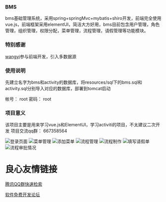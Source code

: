 ### **BMS** 

bms基础管理系统，采用spring+springMvc+mybatis+shiro开发，前端完全使用vue.js，前端框架采用elementUI，简洁大方好用，bms目前包含用户管理，角色管理，组织管理，权限分配，菜单管理，流程管理，请假管理等功能模块。

###  **特别感谢** 
[wangyi](http://git.oschina.net/wangyi_7099)参与前端开发，引入多数据源

###  **使用说明** 
先建立名字为bms和activity的数据库，将resources/sql下的bms.sql和activity.sql分别导入对应的数据库，部署到tomcat启动

帐号： root 密码： root

###  **项目意义** 
该项目主要是用来学习vue.js和ElementUI，学习activiti的项目，不太建议二次开发
项目交流qq群： 667358564



![登录页面](https://git.oschina.net/uploads/images/2017/0825/185541_a0e7b475_1122679.png "登录页面")
![菜单管理](https://git.oschina.net/uploads/images/2017/0825/185657_f8592fc2_1122679.png "菜单管理")
![添加菜单](https://git.oschina.net/uploads/images/2017/0825/190913_713a161e_1122679.png "添加菜单")
![流程管理](https://git.oschina.net/uploads/images/2017/0825/190106_750762b3_1122679.png "流程管理")
![流程制作](https://git.oschina.net/uploads/images/2017/0825/190148_1c662cfd_1122679.png "流程制作")
![填写请假单](https://git.oschina.net/uploads/images/2017/0825/190555_a7c364c3_1122679.png "填写请假单")
![流程审批情况](https://git.oschina.net/uploads/images/2017/0825/190510_27b74495_1122679.png "流程审批情况")


 # 良心友情链接

[腾讯QQ群快速检索](http://u.720life.cn/s/8cf73f7c)

[软件免费开发论坛](http://u.720life.cn/s/bbb01dc0)